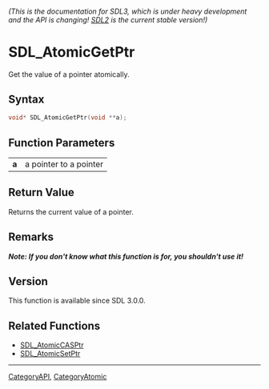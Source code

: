 ###### (This is the documentation for SDL3, which is under heavy development and the API is changing! [SDL2](https://wiki.libsdl.org/SDL2/) is the current stable version!)
# SDL_AtomicGetPtr

Get the value of a pointer atomically.

## Syntax

```c
void* SDL_AtomicGetPtr(void **a);

```

## Function Parameters

|           |                        |
| --------- | ---------------------- |
| **a**     | a pointer to a pointer |

## Return Value

Returns the current value of a pointer.

## Remarks

***Note: If you don't know what this function is for, you shouldn't use
it!***

## Version

This function is available since SDL 3.0.0.

## Related Functions

* [SDL_AtomicCASPtr](SDL_AtomicCASPtr)
* [SDL_AtomicSetPtr](SDL_AtomicSetPtr)

----
[CategoryAPI](CategoryAPI), [CategoryAtomic](CategoryAtomic)

